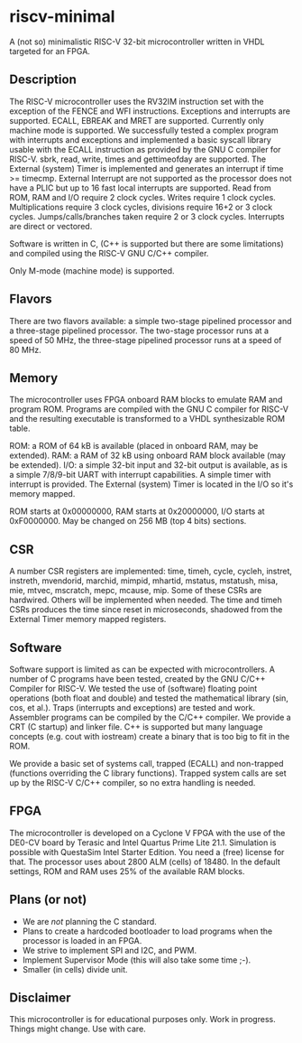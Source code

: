 # riscv-minimal

A (not so) minimalistic RISC-V 32-bit microcontroller written in VHDL targeted
for an FPGA.

## Description

The RISC-V microcontroller uses the RV32IM instruction set with the
exception of the FENCE and WFI instructions. Exceptions and interrupts are
supported. ECALL, EBREAK and MRET are supported. Currently only machine
mode is supported. We successfully tested a complex program with interrupts
and exceptions and implemented a basic syscall library usable with
the ECALL instruction as provided by the GNU C compiler for RISC-V.
sbrk, read, write, times and gettimeofday are
supported. The External (system) Timer is implemented and
generates an interrupt if time >= timecmp. External Interrupt are not
supported as the processor does not have a PLIC but up to 16 fast local
interrupts are supported. Read from ROM, RAM and I/O require
2 clock cycles. Writes require 1 clock cycles. Multiplications require
3 clock cycles, divisions require 16+2 or 3 clock cycles. Jumps/calls/branches
taken require 2 or 3 clock cycles. Interrupts are direct or vectored.

Software is written in C, (C++ is supported but there are some limitations)
and compiled using the RISC-V GNU C/C++ compiler.

Only M-mode (machine mode) is supported.

## Flavors

There are two flavors available: a simple two-stage pipelined
processor and a three-stage pipelined processor. The two-stage
processor runs at a speed of 50 MHz, the three-stage pipelined
processor runs at a speed of 80 MHz.
 
## Memory

The microcontroller uses FPGA onboard RAM blocks to emulate RAM and program ROM.
Programs are compiled with the GNU C compiler for RISC-V and the resulting
executable is transformed to a VHDL synthesizable ROM table.

ROM: a ROM of 64 kB is available (placed in onboard RAM, may be extended).
RAM: a RAM of 32 kB using onboard RAM block available (may be extended).
I/O: a simple 32-bit input and 32-bit output is available, as
is a simple 7/8/9-bit UART with interrupt capabilities. A simple timer
with interrupt is provided. The External (system) Timer is located in
the I/O so it's memory mapped.

ROM starts at 0x00000000, RAM starts at 0x20000000, I/O starts
at 0xF0000000. May be changed on 256 MB (top 4 bits) sections.

## CSR

A number CSR registers are implemented: time, timeh, cycle, cycleh,
instret, instreth, mvendorid, marchid, mimpid, mhartid, mstatus,
mstatush, misa, mie, mtvec, mscratch, mepc, mcause, mip. Some of
these CSRs are hardwired. Others will be implemented when needed.
The time and timeh CSRs produces the time since reset in microseconds,
shadowed from the External Timer memory mapped registers.

## Software

Software support is limited as can be expected with microcontrollers.
A number of C programs have been tested, created by the GNU C/C++ Compiler for
RISC-V. We tested the use of (software) floating point operations (both
float and double) and tested the mathematical library (sin, cos, et al.).
Traps (interrupts and exceptions) are tested and work.
Assembler programs can be compiled by the C/C++ compiler. We provide a CRT
(C startup) and linker file. C++ is supported but many language concepts
(e.g. cout with iostream) create a binary that is too big to fit in the
ROM.

We provide a basic set of systems call, trapped (ECALL) and non-trapped
(functions overriding the C library functions). Trapped system calls
are set up by the RISC-V C/C++ compiler, so no extra handling is needed.

## FPGA

The microcontroller is developed on a Cyclone V FPGA with the use
of the DE0-CV board by Terasic and Intel Quartus Prime Lite 21.1.
Simulation is possible with QuestaSim Intel Starter Edition.
You need a (free) license for that. The processor uses about
2800 ALM (cells) of 18480. In the default settings, ROM and
RAM uses 25% of the available RAM blocks.

## Plans (or not)

- We are *not* planning the C standard.
- Plans to create a hardcoded bootloader to load programs when the processor is loaded in an FPGA.
- We strive to implement SPI and I2C, and PWM.
- Implement Supervisor Mode (this will also take some time ;-).
- Smaller (in cells) divide unit.

## Disclaimer

This microcontroller is for educational purposes only.
Work in progress. Things might change. Use with care.

